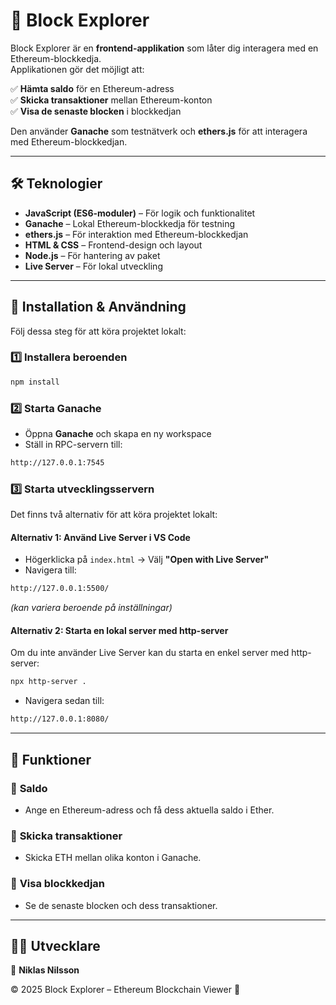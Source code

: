 # 🚀 Block Explorer

Block Explorer är en **frontend-applikation** som låter dig interagera med en Ethereum-blockkedja.  
Applikationen gör det möjligt att:

✅ **Hämta saldo** för en Ethereum-adress  
✅ **Skicka transaktioner** mellan Ethereum-konton  
✅ **Visa de senaste blocken** i blockkedjan

Den använder **Ganache** som testnätverk och **ethers.js** för att interagera med Ethereum-blockkedjan.

---

## 🛠 **Teknologier**

- **JavaScript (ES6-moduler)** – För logik och funktionalitet
- **Ganache** – Lokal Ethereum-blockkedja för testning
- **ethers.js** – För interaktion med Ethereum-blockkedjan
- **HTML & CSS** – Frontend-design och layout
- **Node.js** – För hantering av paket
- **Live Server** – För lokal utveckling

---

## 🔧 **Installation & Användning**

Följ dessa steg för att köra projektet lokalt:

### **1️⃣ Installera beroenden**

```sh
npm install
```

### **2️⃣ Starta Ganache**

- Öppna **Ganache** och skapa en ny workspace
- Ställ in RPC-servern till:

```sh
http://127.0.0.1:7545
```

### **3️⃣ Starta utvecklingsservern**

Det finns två alternativ för att köra projektet lokalt:

#### **Alternativ 1: Använd Live Server i VS Code**

- Högerklicka på `index.html` → Välj **"Open with Live Server"**
- Navigera till:

```sh
http://127.0.0.1:5500/
```

_(kan variera beroende på inställningar)_

#### **Alternativ 2: Starta en lokal server med http-server**

Om du inte använder Live Server kan du starta en enkel server med http-server:

```sh
npx http-server .
```

- Navigera sedan till:

```sh
http://127.0.0.1:8080/
```

---

## 📜 **Funktioner**

### 🔹 **Saldo**

- Ange en Ethereum-adress och få dess aktuella saldo i Ether.

### 🔹 **Skicka transaktioner**

- Skicka ETH mellan olika konton i Ganache.

### 🔹 **Visa blockkedjan**

- Se de senaste blocken och dess transaktioner.

---

## 👨‍💻 **Utvecklare**

📌 **Niklas Nilsson**

© 2025 Block Explorer – Ethereum Blockchain Viewer 🚀
